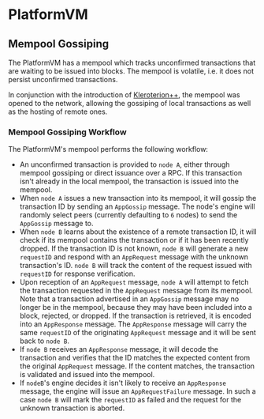 # PlatformVM

## Mempool Gossiping

The PlatformVM has a mempool which tracks unconfirmed transactions that are waiting to be issued into blocks. The mempool is volatile, i.e. it does not persist unconfirmed transactions.

In conjunction with the introduction of [Kleroterion++](../proposervm), the mempool was opened to the network, allowing the gossiping of local transactions as well as the hosting of remote ones.

### Mempool Gossiping Workflow

The PlatformVM's mempool performs the following workflow:

- An unconfirmed transaction is provided to `node A`, either through mempool gossiping or direct issuance over a RPC. If this transaction isn't already in the local mempool, the transaction is issued into the mempool.
- When `node A` issues a new transaction into its mempool, it will gossip the transaction ID by sending an `AppGossip` message. The node's engine will randomly select peers (currently defaulting to `6` nodes) to send the `AppGossip` message to.
- When `node B` learns about the existence of a remote transaction ID, it will check if its mempool contains the transaction or if it has been recently dropped. If the transaction ID is not known, `node B` will generate a new `requestID` and respond with an `AppRequest` message with the unknown transaction's ID. `node B` will track the content of the request issued with `requestID` for response verification.
- Upon reception of an `AppRequest` message, `node A` will attempt to fetch the transaction requested in the `AppRequest` message from its mempool. Note that a transaction advertised in an `AppGossip` message may no longer be in the mempool, because they may have been included into a block, rejected, or dropped. If the transaction is retrieved, it is encoded into an `AppResponse` message. The `AppResponse` message will carry the same `requestID` of the originating `AppRequest` message and it will be sent back to `node B`.
- If `node B` receives an `AppResponse` message, it will decode the transaction and verifies that the ID matches the expected content from the original `AppRequest` message. If the content matches, the transaction is validated and issued into the mempool.
- If `nodeB`'s engine decides it isn't likely to receive an `AppResponse` message, the engine will issue an `AppRequestFailure` message. In such a case `node B` will mark the `requestID` as failed and the request for the unknown transaction is aborted.
